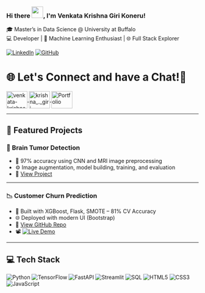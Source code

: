 ### Hi there <img src="https://raw.githubusercontent.com/MartinHeinz/MartinHeinz/master/wave.gif" width="30px">, I'm Venkata Krishna Giri Koneru!

🎓 Master’s in Data Science @ University at Buffalo  
💻 Developer | 🧠 Machine Learning Enthusiast | 🌐 Full Stack Explorer

[![LinkedIn](https://img.shields.io/badge/LinkedIn-Connect-blue?style=flat-square&logo=linkedin)](https://www.linkedin.com/in/venkata-krishna-giri-koneru-6625101a9/)
[![GitHub](https://img.shields.io/badge/GitHub-Follow-black?style=flat-square&logo=github)](https://github.com/krishnagiri1)

# 🌐 Let's Connect and have a Chat!💬

<a href="https://www.linkedin.com/in/venkata-krishna-giri-koneru-6625101a9/" target="_blank">
  <img
    align="center"
    src="https://raw.githubusercontent.com/rahuldkjain/github-profile-readme-generator/master/src/images/icons/Social/linked-in-alt.svg"
    alt="venkata-krishna-giri-koneru"
    height="45"
    width="55"
  />
</a>
<a href="https://www.instagram.com/krishna_._giri/" target="_blank">
  <img
    align="center"
    src="https://raw.githubusercontent.com/rahuldkjain/github-profile-readme-generator/master/src/images/icons/Social/instagram.svg"
    alt="krishna_._giri"
    height="45"
    width="55"
  />
</a>
<a href="https://fanciful-figolla-b75344.netlify.app/" target="_blank">
  <img
    align="center"
    src="https://raw.githubusercontent.com/rahuldkjain/github-profile-readme-generator/master/src/images/icons/Social/rss.svg"
    alt="Portfolio"
    height="45"
    width="55"
  />
</a>

---

## 🚀 Featured Projects

### 🧠 Brain Tumor Detection
- 🧬 97% accuracy using CNN and MRI image preprocessing  
- ⚙️ Image augmentation, model building, training, and evaluation  
- 🔗 [View Project](https://github.com/krishnagiri1/Brain-Tumor-Detection)

---

### 📉 Customer Churn Prediction  
- 🤖 Built with XGBoost, Flask, SMOTE – 81% CV Accuracy  
- 🌐 Deployed with modern UI (Bootstrap)  
- 🔗 [View GitHub Repo](https://github.com/krishnagiri1/Customer-Churn-Prediction)  
- 📽️ [![Live Demo](https://img.shields.io/badge/Live%20Demo-On%20Render-blueviolet?style=flat-square&logo=render)](https://customer-churn-prediction-23n1.onrender.com/)


---

## 💻 Tech Stack

![Python](https://img.shields.io/badge/Python-3670A0?style=flat-square&logo=python&logoColor=white)
![TensorFlow](https://img.shields.io/badge/TensorFlow-FF6F00?style=flat-square&logo=tensorflow&logoColor=white)
![FastAPI](https://img.shields.io/badge/FastAPI-009688?style=flat-square&logo=fastapi&logoColor=white)
![Streamlit](https://img.shields.io/badge/Streamlit-FF4B4B?style=flat-square&logo=streamlit&logoColor=white)
![SQL](https://img.shields.io/badge/SQL-07405E?style=flat-square&logo=sqlite&logoColor=white)
![HTML5](https://img.shields.io/badge/HTML5-E34F26?style=flat-square&logo=html5&logoColor=white)
![CSS3](https://img.shields.io/badge/CSS3-1572B6?style=flat-square&logo=css3&logoColor=white)
![JavaScript](https://img.shields.io/badge/JavaScript-F7DF1E?style=flat-square&logo=javascript&logoColor=black)




<!--
**krishnagiri1/krishnagiri1** is a ✨ _special_ ✨ repository because its `README.md` (this file) appears on your GitHub profile.

Here are some ideas to get you started:

- 🔭 I’m currently working on ...
- 🌱 I’m currently learning ...
- 👯 I’m looking to collaborate on ...
- 🤔 I’m looking for help with ...
- 💬 Ask me about ...
- 📫 How to reach me: ...
- 😄 Pronouns: ...
- ⚡ Fun fact: ...
-->
